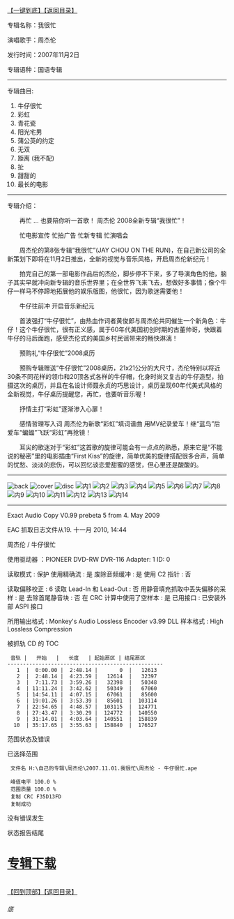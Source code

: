[【一键到底】](#底)[【返回目录】](/README.md)

专辑名称：我很忙

演唱歌手：周杰伦

发行时间：2007年11月2日

专辑语种：国语专辑

------------
专辑曲目: 
01. 牛仔很忙
02. 彩虹
03. 青花瓷
04. 阳光宅男
05. 蒲公英的约定
06. 无双
07. 距离 (我不配)
08. 扯
09. 甜甜的
10. 最长的电影 

------------
专辑介绍：

　　再忙 … 也要陪你听一首歌！ 周杰伦 2008全新专辑“我很忙”！

　　忙电影宣传 忙拍广告 忙新专辑 忙演唱会

　　周杰伦的第8张专辑“我很忙”(JAY CHOU ON THE RUN)，在自己新公司的全新策划下即将在11月2日推出，全新的视觉与音乐风格，开启周杰伦新纪元！

　　拍完自己的第一部电影作品后的杰伦，脚步停不下来，多了导演角色的他，脑子其实早就冲向新专辑的音乐世界里；在全世界飞来飞去，想做好多事情；像个牛仔一样马不停蹄地拓展他的娱乐版图，他很忙，因为歌迷需要他！

　　牛仔往前冲 开启音乐新纪元

　　首波强打“牛仔很忙”，由热血作词者黄俊郎与周杰伦共同催生一个新角色：牛仔！这个牛仔很忙，很有正义感，属于60年代美国初创时期的古董帅哥，快跟着牛仔的马后面跑，感受杰伦式的美国乡村民谣带来的畅快淋漓！

　　预购礼“牛仔很忙”2008桌历

　　预购专辑赠送“牛仔很忙”2008桌历，21x21公分的大尺寸，杰伦特别以将近30条不同花样的领巾和20顶各式各样的牛仔帽，化身时尚又复古的牛仔造型，拍摄这次的桌历，并且在名设计师聂永贞的巧思设计，桌历呈现60年代美式风格的全新视觉，牛仔桌历提醒您，再忙，也要听音乐喔！

　　抒情主打“彩虹”逐渐渗入心扉！

　　感情哲理写入词 周杰伦为新歌“彩虹”填词谱曲 用MV纪录爱车！继“蓝鸟”后 爱车“蝙蝠”飞跃“彩虹”再抢镜！

　　耳尖的歌迷对于“彩虹”这首歌的旋律可能会有一点点的熟悉，原来它是“不能说的秘密”里的电影插曲“First Kiss”的旋律，简单优美的旋律搭配很多合声，简单的忧愁、淡淡的悲伤，可以回忆谈恋爱甜蜜的感觉，但心里还是酸酸的。
 
------------
![back](https://image.acg.lol/file/2025/10/03/back8a12f9a7c9c59859.jpg)
![cover](https://image.acg.lol/file/2025/10/03/cover5297cfe49bc8177f.jpg)
![disc](https://image.acg.lol/file/2025/10/03/disc9310509c8001ad70.jpg)
![内1](https://image.acg.lol/file/2025/10/03/1baeaa413443ea2d3.jpg)
![内2](https://image.acg.lol/file/2025/10/03/2edbc3e6a56149ec1.jpg)
![内3](https://image.acg.lol/file/2025/10/03/32aafec2983490270.jpg)
![内4](https://image.acg.lol/file/2025/10/03/497adc7d13154b2d3.jpg)
![内5](https://image.acg.lol/file/2025/10/03/560fedc44628c56f6.jpg)
![内6](https://image.acg.lol/file/2025/10/03/6dbe95ae968bc66b2.jpg)
![内7](https://image.acg.lol/file/2025/10/03/7fc4e564bc936d85d.jpg)
![内8](https://image.acg.lol/file/2025/10/03/8c27cd422d1e2191d.jpg)
![内9](https://image.acg.lol/file/2025/10/03/9fbb7804a69973d45.jpg)
![内10](https://image.acg.lol/file/2025/10/03/10b4e9634e44543b77.jpg)
![内11](https://image.acg.lol/file/2025/10/03/11451d26634bc8de56.jpg)
![内12](https://image.acg.lol/file/2025/10/03/12d22a013cf114099a.jpg)
![内13](https://image.acg.lol/file/2025/10/03/138a8d0713eea2cb03.jpg)
![内14](https://image.acg.lol/file/2025/10/03/140416d80700e1b859.jpg)


------------
Exact Audio Copy V0.99 prebeta 5 from 4. May 2009

EAC 抓取日志文件从19. 十一月 2010, 14:44

周杰伦 / 牛仔很忙

使用驱动器  ：PIONEER DVD-RW  DVR-116   Adapter: 1  ID: 0

读取模式     : 保护
使用精确流   : 是
废除音频缓冲 : 是
使用 C2 指针 : 否

读取偏移校正                   : 6
读取 Lead-In 和 Lead-Out       : 否
用静音填充抓取中丢失偏移的采样 : 是
去除首尾静音块                 : 否
在 CRC 计算中使用了空样本      : 是
已用接口                       : 已安装外部 ASPI 接口

所用输出格式 : Monkey's Audio Lossless Encoder v3.99 DLL
样本格式     : High Lossless Compression


被抓轨 CD 的 TOC

     音轨 |   开始   |   长度   | 起始扇区 | 结尾扇区 
    --------------------------------------------------
       1  |  0:00.00 |  2:48.14 |       0  |   12613  
       2  |  2:48.14 |  4:23.59 |   12614  |   32397  
       3  |  7:11.73 |  3:59.26 |   32398  |   50348  
       4  | 11:11.24 |  3:42.62 |   50349  |   67060  
       5  | 14:54.11 |  4:07.15 |   67061  |   85600  
       6  | 19:01.26 |  3:53.39 |   85601  |  103114  
       7  | 22:54.65 |  4:48.57 |  103115  |  124771  
       8  | 27:43.47 |  3:30.29 |  124772  |  140550  
       9  | 31:14.01 |  4:03.64 |  140551  |  158839  
      10  | 35:17.65 |  3:55.63 |  158840  |  176527  


范围状态及错误

已选择范围

     文件名 H:\自己的专辑\周杰伦\2007.11.01.我很忙\周杰伦 - 牛仔很忙.ape

     峰值电平 100.0 %
     范围质量 100.0 %
     复制 CRC F35D13FD
     复制成功

没有错误发生

状态报告结尾

# [专辑下载]( https://474b.com/file/25713053-438074370)
<br>[【回到顶部】](#readme)[【返回目录】](/README.md)
###### 底
